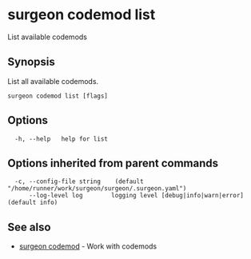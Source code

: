 # surgeon codemod list

List available codemods

## Synopsis

List all available codemods.

```
surgeon codemod list [flags]
```

## Options

```
  -h, --help   help for list
```

## Options inherited from parent commands

```
  -c, --config-file string    (default "/home/runner/work/surgeon/surgeon/.surgeon.yaml")
      --log-level log        logging level [debug|info|warn|error] (default info)
```

## See also

* [surgeon codemod](surgeon_codemod.md)	 - Work with codemods

